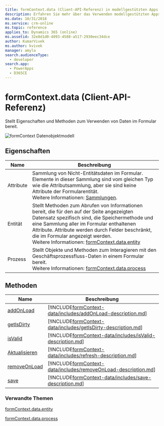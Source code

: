 ```yaml
---
title: formContext.data (Client-API-Referenz) in modellgestützten Apps| MicrosoftDocs
description: Erfahren Sie mehr über das Verwenden modellgestützten Apps mithilfe von Client-API.
ms.date: 10/31/2018
ms.service: crm-online
ms.topic: reference
applies_to: Dynamics 365 (online)
ms.assetid: 32e8d1d0-4093-4588-a517-2930eec34dce
author: KumarVivek
ms.author: kvivek
manager: amyla
search.audienceType:
  - developer
search.app:
  - PowerApps
  - D365CE
---
```

# <a name="formcontextdata-client-api-reference"></a>formContext.data (Client-API-Referenz)



Stellt Eigenschaften und Methoden zum Verwenden von Daten im Formular bereit.

![formContext Datenobjektmodell](../../media/ClientAPI-formContext-data-Model.png)

## <a name="properties"></a>Eigenschaften

|Name|Beschreibung|
|--|--|
|Attribute|Sammlung von Nicht-Entitätsdaten im Formular. Elemente in dieser Sammlung sind vom gleichen Typ wie die Attributsammlung, aber sie sind keine Attribute der Formularentität. <br/>Weitere Informationen: [Sammlungen](collections.md).|
|Entität|Stellt Methoden zum Abrufen von Informationen bereit, die für den auf der Seite angezeigten Datensatz spezifisch sind, die Speichermethode und eine Sammlung aller im Formular enthaltenen Attribute. Attribute werden durch Felder beschränkt, die im Formular angezeigt werden. <br/>Weitere Informationen: [formContext.data.entity](formContext-data-entity.md)|
|Prozess|Stellt Objekte und Methoden zum Interagieren mit den Geschäftsprozessfluss-Daten in einem Formular bereit.<br/>Weitere Informationen: [formContext.data.process](formContext-data-process.md)|


## <a name="methods"></a>Methoden 

|Name|Beschreibung|
|--|--|
|[addOnLoad](formContext-data/addOnload.md)|[!INCLUDE[formContext-data/includes/addOnLoad-description.md](formContext-data/includes/addOnLoad-description.md)]|
|[getIsDirty](formContext-data/getIsDirty.md)|[!INCLUDE[formContext-data/includes/getIsDirty-description.md](formContext-data/includes/getIsDirty-description.md)]|
|[isValid](formContext-data/isValid.md)|[!INCLUDE[formContext-data/includes/isValid-description.md](formContext-data/includes/isValid-description.md)]|
|[Aktualisieren](formContext-data/refresh.md)|[!INCLUDE[formContext-data/includes/refresh-description.md](formContext-data/includes/refresh-description.md)]|
|[removeOnLoad](formContext-data/removeOnLoad.md)|[!INCLUDE[formContext-data/includes/removeOnLoad-description.md](formContext-data/includes/removeOnLoad-description.md)]|
|[save](formContext-data/save.md)|[!INCLUDE[formContext-data/includes/save-description.md](formContext-data/includes/save-description.md)]|


### <a name="related-topics"></a>Verwandte Themen

[formContext.data.entity](formContext-data-entity.md)

[formContext.data.process](formContext-data-process.md)




